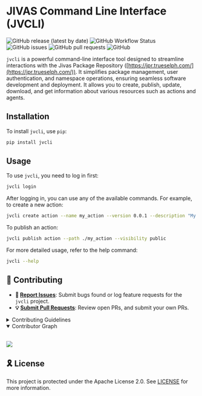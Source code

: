 # JIVAS Command Line Interface (JVCLI)

![GitHub release (latest by date)](https://img.shields.io/github/v/release/TrueSelph/jvcli)
![GitHub Workflow Status](https://img.shields.io/github/actions/workflow/status/TrueSelph/jvcli/test-jvcli.yaml)
![GitHub issues](https://img.shields.io/github/issues/TrueSelph/jvcli)
![GitHub pull requests](https://img.shields.io/github/issues-pr/TrueSelph/jvcli)
![GitHub](https://img.shields.io/github/license/TrueSelph/jvcli)

`jvcli` is a powerful command-line interface tool designed to streamline interactions with the Jivas Package Repository ([https://jpr.trueselph.com/](https://jpr.trueselph.com/)). It simplifies package management, user authentication, and namespace operations, ensuring seamless software development and deployment. It allows you to create, publish, update, download, and get information about various resources such as actions and agents.

## Installation

To install `jvcli`, use `pip`:

```sh
pip install jvcli
```

## Usage

To use `jvcli`, you need to log in first:

```sh
jvcli login
```

After logging in, you can use any of the available commands. For example, to create a new action:

```sh
jvcli create action --name my_action --version 0.0.1 --description "My first action"
```

To publish an action:

```sh
jvcli publish action --path ./my_action --visibility public
```

For more detailed usage, refer to the help command:

```sh
jvcli --help
```

## 🔰 Contributing

- **🐛 [Report Issues](https://github.com/TrueSelph/jvcli/issues)**: Submit bugs found or log feature requests for the `jvcli` project.
- **💡 [Submit Pull Requests](https://github.com/TrueSelph/jvcli/blob/main/CONTRIBUTING.md)**: Review open PRs, and submit your own PRs.

<details closed>
<summary>Contributing Guidelines</summary>

1. **Fork the Repository**: Start by forking the project repository to your github account.
2. **Clone Locally**: Clone the forked repository to your local machine using a git client.
   ```sh
   git clone https://github.com/TrueSelph/jvcli
   ```
3. **Create a New Branch**: Always work on a new branch, giving it a descriptive name.
   ```sh
   git checkout -b new-feature-x
   ```
4. **Make Your Changes**: Develop and test your changes locally.
5. **Commit Your Changes**: Commit with a clear message describing your updates.
   ```sh
   git commit -m 'Implemented new feature x.'
   ```
6. **Push to github**: Push the changes to your forked repository.
   ```sh
   git push origin new-feature-x
   ```
7. **Submit a Pull Request**: Create a PR against the original project repository. Clearly describe the changes and their motivations.
8. **Review**: Once your PR is reviewed and approved, it will be merged into the main branch. Congratulations on your contribution!
</details>

<details open>
<summary>Contributor Graph</summary>
<br>
<p align="left">
    <a href="https://github.com/TrueSelph/jvcli/graphs/contributors">
        <img src="https://contrib.rocks/image?repo=TrueSelph/jvcli" />
   </a>
</p>
</details>

## 🎗 License

This project is protected under the Apache License 2.0. See [LICENSE](./LICENSE) for more information.
